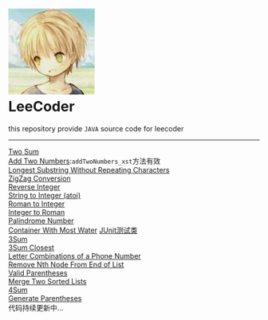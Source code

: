 ![](https://github.com/uestc-xst/test/raw/master/myimage.jpg)  
LeeCoder<br>
============
this repository provide `JAVA` source code for leecoder<br>

----------------------

[Two Sum](https://github.com/uestc-xst/LeeCoder/blob/master/src/com/leecoder/src/TwoSum.java)<br>
[Add Two Numbers](https://github.com/uestc-xst/LeeCoder/blob/master/src/com/leecoder/src/AddTwoNumbers.java):`addTwoNumbers_xst`方法有效<br>
[Longest Substring Without Repeating Characters](https://github.com/uestc-xst/LeeCoder/blob/master/src/com/leecoder/src/LengthOfLongestSubstring.java)<br>
[ZigZag Conversion](https://github.com/uestc-xst/LeeCoder/blob/dev/src/com/leecoder/src/ZigZagConversion.java)<br>
[Reverse Integer](https://github.com/uestc-xst/LeeCoder/blob/master/src/com/leecoder/src/ReverseInteger.java)<br>
[String to Integer (atoi)](https://github.com/uestc-xst/LeeCoder/blob/master/src/com/leecoder/src/String2Integer.java)<br>
[Roman to Integer](https://github.com/uestc-xst/LeeCoder/blob/dev/src/com/leecoder/src/Roman2Integer.java)<br>
[Integer to Roman](https://github.com/uestc-xst/LeeCoder/blob/master/src/com/leecoder/src/Integer2Roman.java)<br>
[Palindrome Number](https://github.com/uestc-xst/LeeCoder/blob/dev/src/com/leecoder/src/PalindromeNumber.java)<br>
[Container With Most Water](https://github.com/uestc-xst/LeeCoder/blob/dev/src/com/leecoder/src/Containerwithmostwater.java)  		[JUnit测试类](https://github.com/uestc-xst/LeeCoder/blob/dev/src/com/leecoder/src/ContainerwithwaterJUnitTest.java)<br>
[3Sum](https://github.com/uestc-xst/LeeCoder/blob/dev/src/com/leecoder/src/ThreeSum.java)<br>
[3Sum Closest](https://github.com/uestc-xst/LeeCoder/blob/dev/src/com/leecoder/src/ThreeSumClosest.java)<br>
[Letter Combinations of a Phone Number](https://github.com/uestc-xst/LeeCoder/blob/dev/src/com/leecoder/src/LetterCombinations_PhoneNumber.java)<br>
[Remove Nth Node From End of List](https://github.com/uestc-xst/LeeCoder/blob/dev/src/com/leecoder/src/RemoveNthNodeFromEndofList.java)<br>
[Valid Parentheses](https://github.com/uestc-xst/LeeCoder/blob/dev/src/com/leecoder/src/ValidParentheses.java)<br>
[Merge Two Sorted Lists](https://github.com/uestc-xst/LeeCoder/blob/dev/src/com/leecoder/src/MergeTwoSortedLists.java)<br>
[4Sum](https://github.com/uestc-xst/LeeCoder/blob/dev/src/com/leecoder/src/FourSum.java)<br>
[Generate Parentheses](https://github.com/uestc-xst/LeeCoder/blob/dev/src/com/leecoder/src/GenerateParentheses.java)<br>
代码持续更新中...
